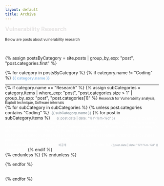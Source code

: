 ```yaml
---
layout: default
title: Archive
---
```


<style>
  ul {
    margin: 0 !important;
    padding: 0 !important;
  }

  li {
    margin-top: 0 !important;
    margin-bottom: 0 !important;
  }

  hr {
    margin: 0 !important;  /* hr 간격 없애기 */
    padding: 0 !important;
  }

  .category-header {
    margin-bottom: 0.1em !important; /* 카테고리 제목과 내용 간 간격 줄이기 */
  }

  .description {
    margin-top: 0.1em !important;
    margin-bottom: 0.1em !important; /* 설명과 내용 간 간격 줄이기 */
  }
</style>

<b><span style = " color: rgba(207, 203, 203, 0.48);font-size: 1.3em;margin-right: 1em;"> Vulnerability Research </span></b>
<br>
<br>
<small>Below are posts about vulnerability research</small>

<br>

{% assign postsByCategory = site.posts | group_by_exp: "post", "post.categories.first" %}


{% for category in postsByCategory %}
{% if category.name != "Coding" %}
  <b><span style="color: rgb(156, 195, 231); font-size: 0.9em;margin-right: 1em;"> {{ category.name }} </span></b> <!-- 카테고리 이름 출력 -->  
  <hr>
  {% if category.name == "Research" %}
  {% assign subCategories = category.items | where_exp: "post", "post.categories.size > 1" | group_by_exp: "post", "post.categories[1]" %}
  <span style = "font-size: 0.8em;">Research for Vulnerability analysis, Exploit technique, Software internals</span>
  <br>
  {% for subCategory in subCategories %}
  {% unless post.categories contains "Coding" %}
  <b><span style="color: rgb(151, 162, 170); font-size: 0.8em; margin-left: 0.3em;">{{ subCategory.name }}</span></b>
  {% for post in subCategory.items %}
  <span style="color: #8b949e; font-size: 0.8em; margin-right: 0.8em;margin-left: 1.5em;">
  {{ post.date | date: "%Y-%m-%d" }}
  </span>
  <a href="{{ post.url }}" style="font-size: 0.8em; text-decoration: none; color: rgb(255, 255, 255);">
  {{ post.title }}
  {% endfor %}
  {% endunless %}
  {% endfor %}
  {% elsif category.name == "Writeup" %}
  <span style = "font-size: 0.8em;">CTF, Wargame write up focused on Pwnable and Reversing</span>
  {% elsif category.name == "CVE-Analysis" %}
  <span style = "font-size: 0.8em;">CVE Case Study</span>
  {% elsif category.name == "Post" %}
  {% endif %}
{% endif %}

  <ul style="list-style: none; padding: 0; margin: 0;"> 
    {% for post in category.items %}
    {% unless post.categories contains "Coding" %}
    {% unless post.categories contains "Research" %}
      <li style="margin-bottom: 0.5em;">
        {% if post.published == false %}
          <!-- 비공개 글 -->
          <span style="color: #8b949e; font-size: 0.8em; margin-right: 1em;">
            비공개
          </span>
          <span style="color: rgb(255, 255, 255);">
            {{ post.title }}
          </span>
        {% else %}    
          <!-- 공개 글 -->
          <span style="color: #8b949e; font-size: 0.8em; margin-right: 0.8em;">
            {{ post.date | date: "%Y-%m-%d" }}
          </span>
          <a href="{{ post.url }}" style="font-size: 0.8em; text-decoration: none; color: rgb(255, 255, 255);">
            {{ post.title }}
          </a>
        {% endif %}
      </li>
      {% endunless %}
      {% endunless %}
  
  {% endfor %}
  </ul>
  <br>
{% endfor %}